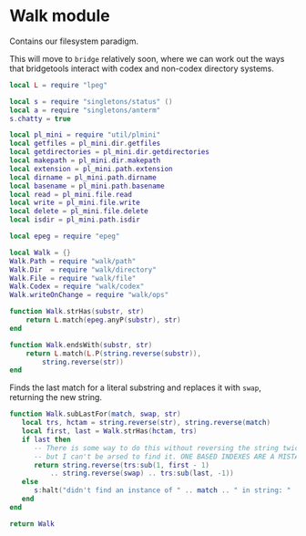# Walk module

Contains our filesystem paradigm.


This will move to ``bridge`` relatively soon, where we can work out the ways
that bridgetools interact with codex and non-codex directory systems.

```lua
local L = require "lpeg"

local s = require "singletons/status" ()
local a = require "singletons/anterm"
s.chatty = true

local pl_mini = require "util/plmini"
local getfiles = pl_mini.dir.getfiles
local getdirectories = pl_mini.dir.getdirectories
local makepath = pl_mini.dir.makepath
local extension = pl_mini.path.extension
local dirname = pl_mini.path.dirname
local basename = pl_mini.path.basename
local read = pl_mini.file.read
local write = pl_mini.file.write
local delete = pl_mini.file.delete
local isdir = pl_mini.path.isdir

local epeg = require "epeg"
```
```lua
local Walk = {}
Walk.Path = require "walk/path"
Walk.Dir  = require "walk/directory"
Walk.File = require "walk/file"
Walk.Codex = require "walk/codex"
Walk.writeOnChange = require "walk/ops"
```
```lua
function Walk.strHas(substr, str)
    return L.match(epeg.anyP(substr), str)
end

function Walk.endsWith(substr, str)
    return L.match(L.P(string.reverse(substr)),
        string.reverse(str))
end
```

Finds the last match for a literal substring and replaces it
with ``swap``, returning the new string.

```lua
function Walk.subLastFor(match, swap, str)
   local trs, hctam = string.reverse(str), string.reverse(match)
   local first, last = Walk.strHas(hctam, trs)
   if last then
      -- There is some way to do this without reversing the string twice,
      -- but I can't be arsed to find it. ONE BASED INDEXES ARE A MISTAKE
      return string.reverse(trs:sub(1, first - 1)
          .. string.reverse(swap) .. trs:sub(last, -1))
   else
      s:halt("didn't find an instance of " .. match .. " in string: " .. str)
   end
end
```
```lua
return Walk
```
